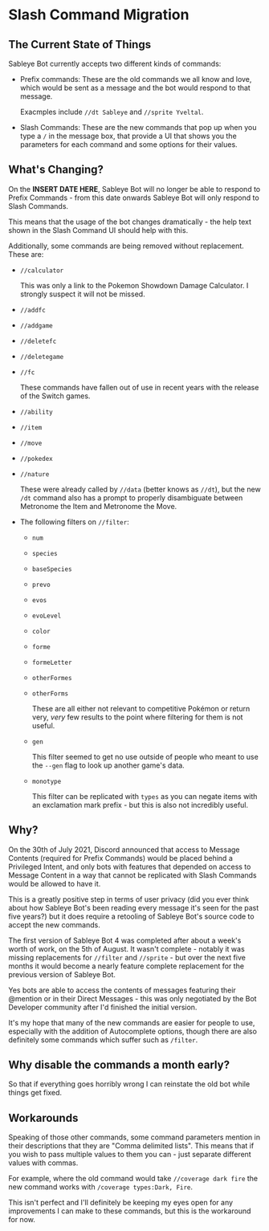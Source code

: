 # Slash Command Migration

## The Current State of Things

Sableye Bot currently accepts two different kinds of commands:

- Prefix commands: These are the old commands we all know and love, which
    would be sent as a message and the bot would respond to that message.

    Exacmples include `//dt Sableye` and `//sprite Yveltal`.

- Slash Commands: These are the new commands that pop up when you type a `/`
    in the message box, that provide a UI that shows you the parameters for
    each command and some options for their values.

## What's Changing?

On the **INSERT DATE HERE**, Sableye Bot will no longer be able to respond to
Prefix Commands - from this date onwards Sableye Bot will only respond to
Slash Commands.

This means that the usage of the bot changes dramatically - the help text
shown in the Slash Command UI should help with this.

Additionally, some commands are being removed without replacement. These are:

- `//calculator`

    This was only a link to the Pokemon Showdown Damage Calculator.  I
    strongly suspect it will not be missed.

- `//addfc`
- `//addgame`
- `//deletefc`
- `//deletegame`
- `//fc`

    These commands have fallen out of use in recent years with the release of
    the Switch games.

- `//ability`
- `//item`
- `//move`
- `//pokedex`
- `//nature`

    These were already called by `//data` (better knows as `//dt`), but the
    new `/dt` command also has a prompt to properly disambiguate between
    Metronome the Item and Metronome the Move.

- The following filters on `//filter`:
    - `num`
    - `species`
    - `baseSpecies`
    - `prevo`
    - `evos`
    - `evoLevel`
    - `color`
    - `forme`
    - `formeLetter`
    - `otherFormes`
    - `otherForms`

      These are all either not relevant to competitive Pokémon or return very,
      *very* few results to the point where filtering for them is not useful.

    - `gen`

      This filter seemed to get no use outside of people who meant to use the
      `--gen` flag to look up another game's data.

    - `monotype`

      This filter can be replicated with `types` as you can negate items with
      an exclamation mark prefix - but this is also not incredibly useful.

## Why?

On the 30th of July 2021, Discord announced that access to Message Contents
(required for Prefix Commands) would be placed behind a Privileged Intent,
and only bots with features that depended on access to Message Content in a
way that cannot be replicated with Slash Commands would be allowed to have
it.

This is a greatly positive step in terms of user privacy (did you ever think
about how Sableye Bot's been reading every message it's seen for the past
five years?) but it does require a retooling of Sableye Bot's source code to
accept the new commands.

The first version of Sableye Bot 4 was completed after about a week's worth
of work, on the 5th of August.  It wasn't complete - notably it was missing
replacements for `//filter` and `//sprite` - but over the next five months
it would become a nearly feature complete replacement for the previous
version of Sableye Bot.

Yes bots are able to access the contents of messages featuring their @mention
or in their Direct Messages - this was only negotiated by the Bot Developer
community after I'd finished the initial version.

It's my hope that many of the new commands are easier for people to use,
especially with the addition of Autocomplete options, though there are also
definitely some commands which suffer such as `/filter`.

## Why disable the commands a month early?

So that if everything goes horribly wrong I can reinstate the old bot while
things get fixed.

## Workarounds

Speaking of those other commands, some command parameters mention in their
descriptions that they are "Comma delimited lists".  This means that if you
wish to pass multiple values to them you can - just separate different values
with commas.

For example, where the old command would take `//coverage dark fire` the new
command works with `/coverage types:Dark, Fire`.

This isn't perfect and I'll definitely be keeping my eyes open for any
improvements I can make to these commands, but this is the workaround for now.

[hatemail]: https://github.com/Stalruth/SableyeBot4/issues/new
